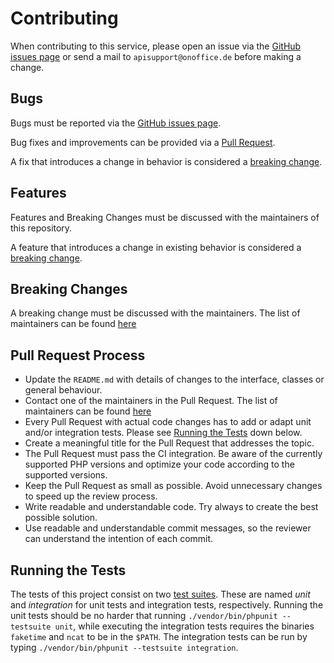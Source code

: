 # Contributing

When contributing to this service,
please open an issue via the
[GitHub issues page](https://github.com/onOfficeGmbH/sdk/issues)
or send a mail to `apisupport@onoffice.de`
before making a change.

## Bugs

Bugs must be reported via the
[GitHub issues page](https://github.com/onOfficeGmbH/sdk/issues).

Bug fixes and improvements can be provided via a
[Pull Request](https://github.com/onOfficeGmbH/sdk/pulls).

A fix that introduces a change in behavior is considered a
[breaking change](#breaking-changes).

## Features

Features and Breaking Changes must be discussed with the
maintainers of this repository.

A feature that introduces a change in existing behavior is considered a
[breaking change](#breaking-changes).

## Breaking Changes

A breaking change must be discussed with the maintainers.
The list of maintainers can be found [here](https://github.com/orgs/onOfficeGmbH/people)

## Pull Request Process

* Update the `README.md` with details of changes to the interface, classes or
  general behaviour.
* Contact one of the maintainers in the Pull Request.
  The list of maintainers can be found [here](https://github.com/orgs/onOfficeGmbH/people)
* Every Pull Request with actual code changes has to add or adapt unit and/or integration tests. 
  Please see [Running the Tests](#running-the-tests) down below.
* Create a meaningful title for the Pull Request that addresses the topic.
* The Pull Request must pass the CI integration.
  Be aware of the currently supported PHP versions and optimize your code according
  to the supported versions.
* Keep the Pull Request as small as possible.
  Avoid unnecessary changes to speed up the review process.
* Write readable and understandable code.
  Try always to create the best possible solution.
* Use readable and understandable commit messages, so the reviewer can understand the
  intention of each commit.

## Running the Tests

The tests of this project consist on two [test suites](https://phpunit.readthedocs.io/en/9.5/organizing-tests.html).
These are named _unit_ and _integration_ for unit tests and integration tests, respectively.
Running the unit tests should be no harder that running
`./vendor/bin/phpunit --testsuite unit`,  while executing the integration tests requires the binaries `faketime` and `ncat`
to be in the `$PATH`. The integration tests can be run by typing
`./vendor/bin/phpunit --testsuite integration`.